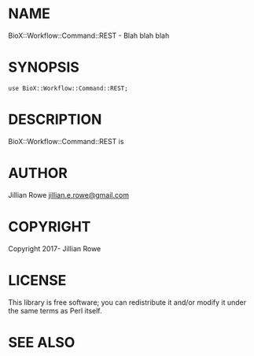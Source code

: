 # NAME

BioX::Workflow::Command::REST - Blah blah blah

# SYNOPSIS

    use BioX::Workflow::Command::REST;

# DESCRIPTION

BioX::Workflow::Command::REST is

# AUTHOR

Jillian Rowe <jillian.e.rowe@gmail.com>

# COPYRIGHT

Copyright 2017- Jillian Rowe

# LICENSE

This library is free software; you can redistribute it and/or modify
it under the same terms as Perl itself.

# SEE ALSO

